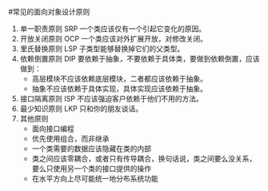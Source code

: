 #常见的面向对象设计原则

1. 单一职责原则 SRP
一个类应该仅有一个引起它变化的原因。
2. 开放关闭原则 OCP
一个类应该对外扩展开放，对修改关闭。
3. 里氏替换原则 LSP
子类型能够替换掉它们的父类型。
4. 依赖倒置原则 DIP
要依赖于抽象，不要依赖于具体类，要做到依赖倒置，应该做到：
	* 高层模块不应该依赖底层模块，二者都应该依赖于抽象。
	* 抽象不应该依赖于具体实现，具体实现应该依赖于抽象。
5. 接口隔离原则 ISP
不应该强迫客户依赖于他们不用的方法。
6. 最少知识原则 LKP
只和你的朋友谈话。
7. 其他原则
	* 面向接口编程
	* 优先使用组合，而非继承
	* 一个类需要的数据应该隐藏在类的内部
	* 类之间应该零耦合，或者只有传导耦合，换句话说，类之间要么没关系，要么只使用另一个类的接口提供的操作
	* 在水平方向上尽可能统一地分布系统功能


